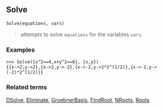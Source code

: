 ## Solve 

```
Solve(equations, vars)
```

> attempts to solve `equations` for the variables `vars`.

### Examples 
```
>>> Solve({x^2==4,x+y^2==6}, {x,y})
{{x->2,y->2},{x->2,y->-2},{x->-2,y->2*2^(1/2)},{x->-2,y->(-2)*2^(1/2)}}
```

### Related terms 
[DSolve](DSolve.md), [Eliminate](Eliminate.md), [GroebnerBasis](GroebnerBasis.md), [FindRoot](FindRoot.md), [NRoots](NRoots.md), [Roots](Roots.md)